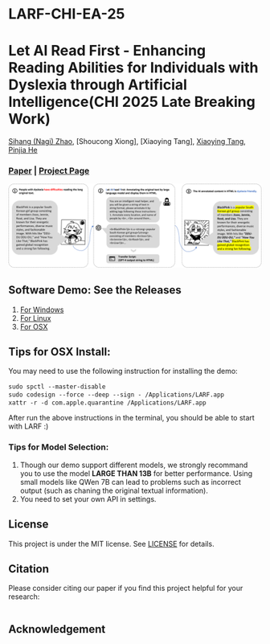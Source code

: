 # LARF-CHI-EA-25
# Let AI Read First - Enhancing Reading Abilities for Individuals with Dyslexia through Artificial Intelligence(CHI 2025 Late Breaking Work)

[Sihang (Nagi) Zhao](https://akutagawa1998.github.io/), [Shoucong Xiong], [Xiaoying Tang], [Xiaoying Tang](https://sse.cuhk.edu.cn/en/faculty/tangxiaoying), [Pinjia He](https://pinjiahe.github.io/)
               
### [Paper]() | [Project Page](https://github.com/LARF2025/LARF-CHI-EA-25/)


![Teaser](figure_1.png)

## Software Demo: See the Releases
1. [For Windows](#Windows)
2. [For Linux](#Linux)
3. [For OSX](#OSX)

## Tips for OSX Install:
You may need to use the following instruction for installing the demo:
```
sudo spctl --master-disable
sudo codesign --force --deep --sign - /Applications/LARF.app
xattr -r -d com.apple.quarantine /Applications/LARF.app
```
After run the above instructions in the terminal, you should be able to start with LARF :)


### Tips for Model Selection:
1. Though our demo support different models, we strongly recommand you to use the model **LARGE THAN 13B** for better performance.
  Using small models like QWen 7B can lead to problems such as incorrect output (such as chaning the original textual information).
2. You need to set your own API in settings.

## License <a name="license"></a>

This project is under the MIT license. See [LICENSE](LICENSE) for details.

## Citation <a name="citation"></a>
Please consider citing our paper if you find this project helpful for your research:

```
```



## Acknowledgement <a name="acknowledgement"></a>
